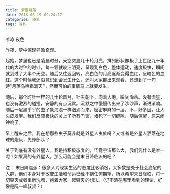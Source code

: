 ```yaml
---
title: 梦里月落
date: 2018-06-19 09:24:17
categories: 随笔
tags: 写作
---
```


凉凉  夜色  

<!-- more -->

昨夜，梦中惊现异象奇观。

起始，梦里也已是凌晨时分，天空突显几十轮月亮，排列形状像极了上世纪九十年代的大时钟的时针，每一颗就皎洁明亮，呈现乳白色，整体运动，速度极快，瞬间就划过了大半个天空。随后又往返回转，亮白色的月亮逐渐变得血红，呈暗色的血红。这个时候我还没意识到会发生什么，还叫大家都出来观看，还想到了一句诗"月落乌啼霜满天"，然而可怕的事情马上就要发生。

随后，那个时针一样的几十轮圆月，针尖朝下，向着大地，瞬间降落。没有流星，也没有激烈的碰撞，安静的有点沉默。沉默之中慢慢传出来了沙沙声，渐进渐响。随后一层黑乎乎的虫子象海浪一样汹涌而来，密密麻麻的一层，不，好多层，让人头皮发麻。我们反应极快的关上了所有门窗，堵死了一切缝隙，随后惊醒，原来闹钟响了。

早上醒来之后，我在想那些虫子莫非就是外星人虫族吗？又或者是外星人洒落在地球的炮灰，先锋部队？

关于到底有没有外星人，我是持积极态度的，毕竟宇宙那么大，我们凭什么是唯一呢？如果真的有外星人，那么可能会是末日降临派的吧？

注：
末日降临派：很多人对现实生活的态度比较消极，大多数是处于社会底层的人群，他们本身对于改变生活和命运已经不抱任何期望，所以希望末日降临，将一切毁灭或者重新洗牌，抱着大家一起毁灭的想法。（记不清在哪里看到的理论，好像是阮一峰叔叔？）

















